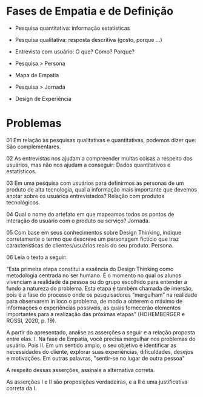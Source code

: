 # Fases de Empatia e de Definição

- Pesquisa quantitativa: informação estatísticas
- Pesquisa qualitativa: resposta descritiva (gosto, porque ...)

- Entrevista com usuário:
  O que? Como? Porque? 

- Pesquisa > Persona
- Mapa de Empatia

- Pesquisa > Jornada
- Design de Experiência


# Problemas

01
Em relação às pesquisas qualitativas e quantitativas, podemos dizer que:
São complementares. 

02
As entrevistas nos ajudam a compreender muitas coisas a respeito dos usuários, mas não nos ajudam a conseguir:
Dados quantitativos e estatísticos.​

03
Em uma pesquisa com usuários para definirmos as personas de um produto de alta tecnologia, qual a informação mais importante que devemos anotar sobre os usuários entrevistados? 
Relação com produtos tecnológicos.

04
Qual o nome do artefato em que mapeamos todos os pontos de interação do usuário com o produto ou serviço? 
Jornada. 

05
Com base em seus conhecimentos sobre Design Thinking, indique corretamente o termo que descreve um personagem fictício que traz características de clientes/usuários reais do seu produto.
Persona.

06
Leia o texto a seguir:
 
“Esta primeira etapa constitui a essência do Design Thinking como metodologia centrada no ser humano. É o momento no qual os alunos vivenciam a realidade da pessoa ou do grupo escolhido para entender a fundo a natureza do problema. Esta etapa é também chamada de imersão, pois é a fase do processo onde os pesquisadores “mergulham” na realidade para observarem in loco o problema, de modo a obterem o máximo de informações e experiências possíveis, as quais fornecerão elementos importantes para a realização das próximas etapas” (HOHEMBERGER e ROSSI, 2020, p. 19).

A partir do apresentado, analise as asserções a seguir e a relação proposta entre elas.
I. Na fase de Empatia, você precisa mergulhar nos problemas do usuário.
Pois
II. Em um sentido amplo, o seu objetivo é identificar as necessidades do cliente, explorar suas experiências, dificuldades, desejos e motivações. Em outras palavras, "sentir-se no lugar de outra pessoa"

A respeito dessas asserções, assinale a alternativa correta.

As asserções I e II são proposições verdadeiras, e a II é uma justificativa correta da I. 
